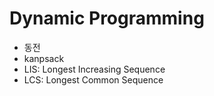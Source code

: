 #   Dynamic Programming

*   동전
*   kanpsack
*   LIS: Longest Increasing Sequence
*   LCS: Longest Common Sequence
